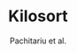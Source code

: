 ---
title: 'Kilosort'
description: 'This is the information about Project 2.'
author: 'Pachitariu et al.'
image:
    url: 'https://source.unsplash.com/rmWtVQN5RzU'
    alt: 'The full Astro logo.'
tags: project-2-tags
---